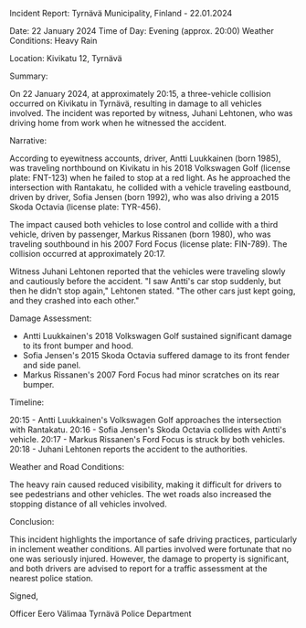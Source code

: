 Incident Report: Tyrnävä Municipality, Finland - 22.01.2024

Date: 22 January 2024
Time of Day: Evening (approx. 20:00)
Weather Conditions: Heavy Rain

Location: Kivikatu 12, Tyrnävä

Summary:

On 22 January 2024, at approximately 20:15, a three-vehicle collision occurred on Kivikatu in Tyrnävä, resulting in damage to all vehicles involved. The incident was reported by witness, Juhani Lehtonen, who was driving home from work when he witnessed the accident.

Narrative:

According to eyewitness accounts, driver, Antti Luukkainen (born 1985), was traveling northbound on Kivikatu in his 2018 Volkswagen Golf (license plate: FNT-123) when he failed to stop at a red light. As he approached the intersection with Rantakatu, he collided with a vehicle traveling eastbound, driven by driver, Sofia Jensen (born 1992), who was also driving a 2015 Skoda Octavia (license plate: TYR-456).

The impact caused both vehicles to lose control and collide with a third vehicle, driven by passenger, Markus Rissanen (born 1980), who was traveling southbound in his 2007 Ford Focus (license plate: FIN-789). The collision occurred at approximately 20:17.

Witness Juhani Lehtonen reported that the vehicles were traveling slowly and cautiously before the accident. "I saw Antti's car stop suddenly, but then he didn't stop again," Lehtonen stated. "The other cars just kept going, and they crashed into each other."

Damage Assessment:

* Antti Luukkainen's 2018 Volkswagen Golf sustained significant damage to its front bumper and hood.
* Sofia Jensen's 2015 Skoda Octavia suffered damage to its front fender and side panel.
* Markus Rissanen's 2007 Ford Focus had minor scratches on its rear bumper.

Timeline:

20:15 - Antti Luukkainen's Volkswagen Golf approaches the intersection with Rantakatu.
20:16 - Sofia Jensen's Skoda Octavia collides with Antti's vehicle.
20:17 - Markus Rissanen's Ford Focus is struck by both vehicles.
20:18 - Juhani Lehtonen reports the accident to the authorities.

Weather and Road Conditions:

The heavy rain caused reduced visibility, making it difficult for drivers to see pedestrians and other vehicles. The wet roads also increased the stopping distance of all vehicles involved.

Conclusion:

This incident highlights the importance of safe driving practices, particularly in inclement weather conditions. All parties involved were fortunate that no one was seriously injured. However, the damage to property is significant, and both drivers are advised to report for a traffic assessment at the nearest police station.

Signed,

Officer Eero Välimaa
Tyrnävä Police Department
